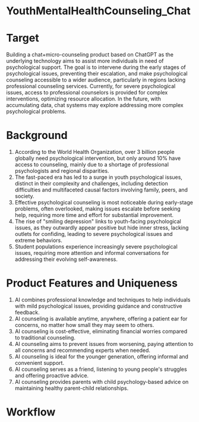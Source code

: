 # YouthMentalHealthCounseling_Chat
# Target

Building a chat+micro-counseling product based on ChatGPT as the underlying technology aims to assist more individuals in need of psychological support. The goal is to intervene during the early stages of psychological issues, preventing their escalation, and make psychological counseling accessible to a wider audience, particularly in regions lacking professional counseling services. Currently, for severe psychological issues, access to professional counselors is provided for complex interventions, optimizing resource allocation. In the future, with accumulating data, chat systems may explore addressing more complex psychological problems.

# Background
1. According to the World Health Organization, over 3 billion people globally need psychological intervention, but only around 10% have access to counseling, mainly due to a shortage of professional psychologists and regional disparities.
2. The fast-paced era has led to a surge in youth psychological issues, distinct in their complexity and challenges, including detection difficulties and multifaceted causal factors involving family, peers, and society.
3. Effective psychological counseling is most noticeable during early-stage problems, often overlooked, making issues escalate before seeking help, requiring more time and effort for substantial improvement.
4. The rise of "smiling depression" links to youth-facing psychological issues, as they outwardly appear positive but hide inner stress, lacking outlets for confiding, leading to severe psychological issues and extreme behaviors.
5. Student populations experience increasingly severe psychological issues, requiring more attention and informal conversations for addressing their evolving self-awareness.

# Product Features and Uniqueness
1. AI combines professional knowledge and techniques to help individuals with mild psychological issues, providing guidance and constructive feedback.
2. AI counseling is available anytime, anywhere, offering a patient ear for concerns, no matter how small they may seem to others.
3. AI counseling is cost-effective, eliminating financial worries compared to traditional counseling.
4. AI counseling aims to prevent issues from worsening, paying attention to all concerns and recommending experts when needed.
5. AI counseling is ideal for the younger generation, offering informal and convenient support.
6. AI counseling serves as a friend, listening to young people's struggles and offering proactive advice.
7. AI counseling provides parents with child psychology-based advice on maintaining healthy parent-child relationships.

# Workflow
